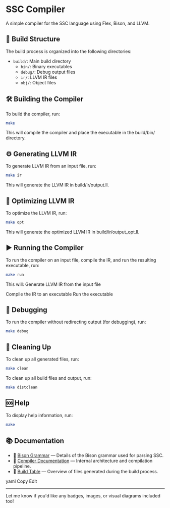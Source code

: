 # SSC Compiler

A simple compiler for the SSC language using Flex, Bison, and LLVM.

## 📁 Build Structure

The build process is organized into the following directories:

- `build/`: Main build directory
  - `bin/`: Binary executables
  - `debug/`: Debug output files
  - `ir/`: LLVM IR files
  - `obj/`: Object files

## 🛠️ Building the Compiler

To build the compiler, run:

```bash
make
```

This will compile the compiler and place the executable in the build/bin/ directory.

## ⚙️ Generating LLVM IR

To generate LLVM IR from an input file, run:

```bash
make ir
```

This will generate the LLVM IR in build/ir/output.ll.

## 🚀 Optimizing LLVM IR

To optimize the LLVM IR, run:

```bash
make opt
```

This will generate the optimized LLVM IR in build/ir/output_opt.ll.

## ▶️ Running the Compiler

To run the compiler on an input file, compile the IR, and run the resulting executable, run:

```bash
make run
```

This will: Generate LLVM IR from the input file

Compile the IR to an executable
Run the executable

## 🐞 Debugging

To run the compiler without redirecting output (for debugging), run:

```bash
make debug
```

## 🧹 Cleaning Up

To clean up all generated files, run:

```bash
make clean
```

To clean up all build files and output, run:

```bash
make distclean
```

## 🆘 Help

To display help information, run:

```bash
make
```

## 📚 Documentation

- 📄 [Bison Grammar](SSC_Bison_Grammar.md) — Details of the Bison grammar used for parsing SSC.
- 📄 [Compiler Documentation](SSC_Compiler_Documentation.md) — Internal architecture and compilation pipeline.
- 📄 [Build Table](BUILD_TABLE.md) — Overview of files generated during the build process.

yaml
Copy
Edit

---

Let me know if you'd like any badges, images, or visual diagrams included too!

```

```
